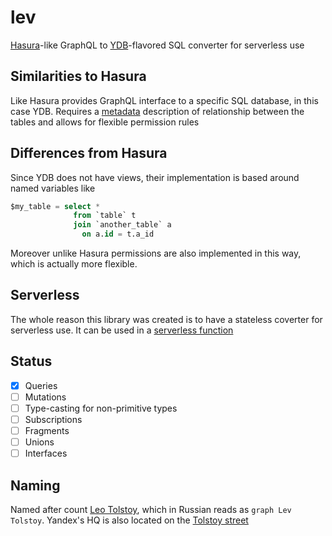 # lev

[Hasura](https://hasura.io/)-like GraphQL to [YDB](https://ydb.tech)-flavored SQL converter for serverless use

## Similarities to Hasura
Like Hasura provides GraphQL interface to a specific SQL database, in this case YDB. Requires a [metadata](src/metadata.ts) description of relationship between the tables and allows for flexible permission rules

## Differences from Hasura
Since YDB does not have views, their implementation is based around named variables like
```sql
$my_table = select *
              from `table` t 
              join `another_table` a
                on a.id = t.a_id
```
Moreover unlike Hasura permissions are also implemented in this way, which is actually more flexible.

## Serverless
The whole reason this library was created is to have a stateless coverter for serverless use. It can be used in a [serverless function](https://cloud.yandex.ru/docs/functions/)

## Status
- [x] Queries
- [ ] Mutations
- [ ] Type-casting for non-primitive types
- [ ] Subscriptions
- [ ] Fragments
- [ ] Unions
- [ ] Interfaces

## Naming
Named after count [Leo Tolstoy](https://tolstoy.ru/), which in Russian reads as `graph Lev Tolstoy`. Yandex's HQ is also located on the [Tolstoy street](https://yandex.ru/maps/org/yandeks/1124715036/?ll=37.587093%2C55.733974&z=16)
